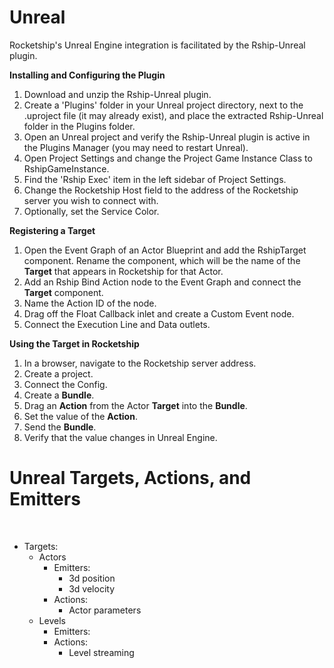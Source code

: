 # Unreal

Rocketship's Unreal Engine integration is facilitated by the Rship-Unreal plugin.

**Installing and Configuring the Plugin**

1. Download and unzip the Rship-Unreal plugin.
2. Create a 'Plugins' folder in your Unreal project directory, next to the .uproject file (it may already exist), and place the extracted Rship-Unreal folder in the Plugins folder.
3. Open an Unreal project and verify the Rship-Unreal plugin is active in the Plugins Manager (you may need to restart Unreal).
4. Open Project Settings and change the Project Game Instance Class to RshipGameInstance.
5. Find the 'Rship Exec' item in the left sidebar of Project Settings.
6. Change the Rocketship Host field to the address of the Rocketship server you wish to connect with.
7. Optionally, set the Service Color.

**Registering a Target**

1. Open the Event Graph of an Actor Blueprint and add the RshipTarget component. Rename the component, which will be the name of the **Target** that appears in Rocketship for that Actor.
2. Add an Rship Bind Action node to the Event Graph and connect the **Target** component.
3. Name the Action ID of the node.
4. Drag off the Float Callback inlet and create a Custom Event node.
6. Connect the Execution Line and Data outlets.

**Using the Target in Rocketship**

1. In a browser, navigate to the Rocketship server address.
2. Create a project.
3. Connect the Config.
4. Create a **Bundle**.
5. Drag an **Action** from the Actor **Target** into the **Bundle**.
6. Set the value of the **Action**.
7. Send the **Bundle**.
8. Verify that the value changes in Unreal Engine.

# Unreal Targets, Actions, and Emitters
​
- Targets:
	- Actors
		- Emitters:
			- 3d position
			- 3d velocity
		- Actions:
			- Actor parameters
	- Levels
		- Emitters:
		- Actions:
			- Level streaming